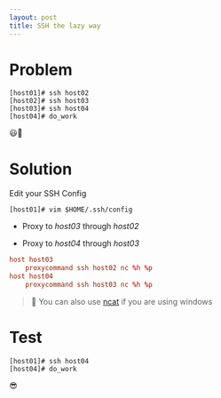 ```yaml
---
layout: post
title: SSH the lazy way
---
```



# Problem


```shell
[host01]# ssh host02
[host02]# ssh host03
[host03]# ssh host04
[host04]# do_work

```

:smiley::gun:

# Solution

Edit your SSH Config

```shell
[host01]# vim $HOME/.ssh/config
```

 * Proxy to *host03* through *host02*

 * Proxy to *host04* through *host03*

```conf
host host03
	proxycommand ssh host02 nc %h %p
host host04
	proxycommand ssh host03 nc %h %p
```

  > :memo: You can also use [ncat](https://nmap.org/ncat/) if you are using windows

# Test

```shell
[host01]# ssh host04
[host04]# do_work
```

:sunglasses:
